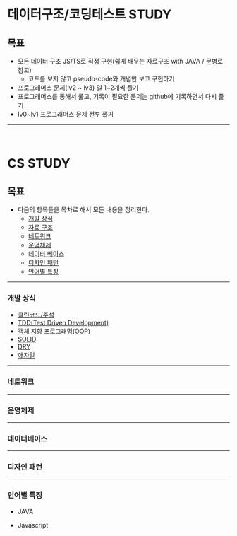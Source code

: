 # 데이터구조/코딩테스트 STUDY

## 목표
- 모든 데이터 구조 JS/TS로 직접 구현(쉽게 배우는 자료구조 with JAVA / 문병로 참고)
  - 코드를 보지 않고 pseudo-code와 개념만 보고 구현하기
- 프로그래머스 문제(lv2 ~ lv3) 일 1~2개씩 풀기
- 프로그래머스를 통해서 풀고, 기록이 필요한 문제는 github에 기록하면서 다시 풀기
- lv0~lv1 프로그래머스 문제 전부 풀기

---

<br>


# CS STUDY

## 목표

- 다음의 항목들을 목차로 해서 모든 내용을 정리한다.
   - [개발 상식](#개발-상식)
   - [자료 구조](#자료-구조)
   - [네트워크](#네트워크)
   - [운영체제](#운영체제)
   - [데이터 베이스](#데이터베이스)
   - [디자인 패턴](#디자인-패턴)
   - [언어별 특징](#언어별-특징)

---

### 개발 상식

- [클린코드/주석](CS/CommonSense/CleanCode.md)
- [TDD(Test Driven Development)](CS/CommonSense/TDD.md)
- [객체 지향 프로그래밍(OOP)](CS/CommonSense/OOP.md)
- [SOLID](CS/CommonSense/SOLID.md)
- [DRY](CS/CommonSense/DRY.md)
- [애자일](CS/CommonSense/Agile.md)

---

### 네트워크



---

### 운영체제

---

### 데이터베이스

---

### 디자인 패턴

--- 

### 언어별 특징

- JAVA

- Javascript